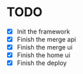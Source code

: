 # TODO

- [x] Init the framework
- [x] Finish the merge api
- [x] Finish the merge ui
- [x] Finish the home ui
- [x] Finish the deploy

